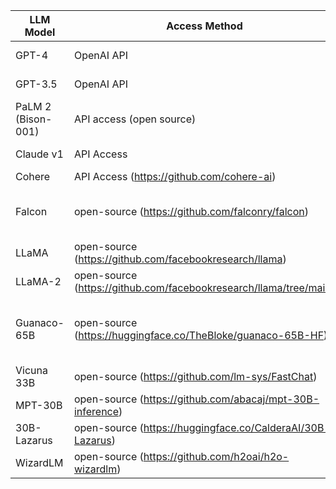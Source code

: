 | LLM Model          	| Access Method                                                     	| Access Link                                                                                         	| Provider                                   	| Model Size            	| Brief Info Link                                                   	| Free/Paid sub     	| 
|--------------------	|-------------------------------------------------------------------	|-----------------------------------------------------------------------------------------------------	|--------------------------------------------	|-----------------------	|-------------------------------------------------------------------	|-------------------	|
| GPT-4              	| OpenAI API                                                        	| https://openai.com/gpt-4                                                                            	| OpenAI                                     	| 100T                  	| https://openai.com/research/gpt-4                                 	| Paid Subscription 	| 
| GPT-3.5            	| OpenAI API                                                        	| https://chat.openai.com/                                                                            	| OpenAI                                     	| 175B                  	| https://openai.com/blog/gpt-3-5-turbo-fine-tuning-and-api-updates 	| Free              	|   	
| PaLM 2 (Bison-001) 	| API access (open source)                                          	| https://bard.google.com/chat?hl=en_GB                                                               	| Google AI                                  	| 540B                  	| https://blog.google/technology/ai/try-bard/                       	| Free              	|   	
| Claude v1          	| API Access                                                        	| https://www.anthropic.com/earlyaccess                                                               	| Anthropic AI                               	| 1.3T                  	| https://www.anthropic.com/index/introducing-claude                	| Paid Subscription 	|   	
| Cohere             	| API Access (https://github.com/cohere-ai)                         	| https://dashboard.cohere.com/welcome/register                                                       	| Cohere                                     	| 100B                  	| https://cohere.com/                                               	| Free 	|   	
| Falcon             	| open-source (https://github.com/falconry/falcon)                  	| https://huggingface.co/spaces/tiiuae/falcon-180b-demo                                               	| Technology Innovation Institute (TII), UAE 	| 40B                   	| https://falcons.ai/                                               	| Free              	|   	
| LLaMA              	| open-source (https://github.com/facebookresearch/llama)           	| https://docs.google.com/forms/d/e/1FAIpQLSfqNECQnMkycAp2jP4Z9TFX0cGR4uf7b_fBxjY_OjhJILlKGA/viewform 	| Meta                                       	| 7B to 65B             	| https://ai.meta.com/blog/large-language-model-llama-meta-ai/      	| Free              	|   	
| LLaMA-2            	| open-source (https://github.com/facebookresearch/llama/tree/main) 	| https://ai.meta.com/resources/models-and-libraries/llama-downloads/                                 	| Meta                                       	| 7B to 70B             	| https://ai.meta.com/blog/llama-2/                                 	| Free              	|   	
| Guanaco-65B        	| open-source (https://huggingface.co/TheBloke/guanaco-65B-HF)      	| https://huggingface.co/spaces/uwnlp/guanaco-playground-tgi                                          	| Tim Dettmers and other researchers         	| 7B, 13B, 33B, and 65B 	| https://huggingface.co/timdettmers/guanaco-65b                    	| Free              	|   	
| Vicuna 33B         	| open-source (https://github.com/lm-sys/FastChat)                  	| https://chat.lmsys.org/                                                                             	| LMSYS ORG                                  	| 33B                   	| https://lmsys.org/blog/2023-03-30-vicuna/                         	| Free              	|   	
| MPT-30B            	| open-source (https://github.com/abacaj/mpt-30B-inference)         	| https://huggingface.co/spaces/mosaicml/mpt-30b-chat                                                 	| Mosaic ML                                  	| 30B                   	| https://huggingface.co/mosaicml/mpt-30b                           	| Free              	|   	
| 30B-Lazarus        	| open-source (https://huggingface.co/CalderaAI/30B-Lazarus)        	|                                                                                                     	| CalderaAI                                  	| 30B                   	| https://huggingface.co/CalderaAI/30B-Lazarus                      	| Free              	|   	
| WizardLM           	| open-source (https://github.com/h2oai/h2o-wizardlm)               	| http://47.103.63.15:50085/                                                                          	|                                            	| 13B                   	| https://huggingface.co/WizardLM/WizardLM-30B-V1.0                 	| Free              	|   	
